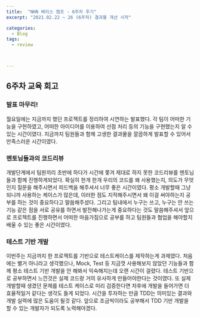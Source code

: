 ```yaml
---
title:  "NHN 베이스 캠프 - 6주차 후기"
excerpt: "2021.02.22 ~ 26 (6주차) 결과물 개선 시작"

categories:
  - Blog
tags:
  - review



---
```


## 6주차 교육 회고

### 발표 마무리!

월요일에는 지금까지 했던 프로젝트를 정리하여 시연하는 발표했다. 각 팀이 어떠한 기능을 구현하였고, 어떠한 아이디어를 이용하여 선점 처리 등의 기능을 구현했는지 알 수 있는 시간이였다. 지금까지 팀원들과 함께 고생한 결과물을 깔끔하게 발표할 수 있어서 만족스러운 시간이였다.

### 멘토님들과의 코드리뷰 

개발단계에서 팀원끼리 초반에 하다가 시간에 쫓겨 제대로 하지 못한 코드리뷰를 멘토님들과 함께 진행하게되었다. 확실히 한개 한개 우리의 코드를 왜 사용했는지, 의도가 무엇인지 질문을 해주시면서 피드백을 해주셔서 너무 좋은 시간이였다. 평소 개발할때 그냥 되니까 사용하는 케이스가 많은데, 이러한 점도 지적해주시면서 왜 이걸 써야하는지 공부를 하는 것이 중요하다고 말씀해주셨다. 그리고 팀내에서 누구는 쓰고, 누구는 안 쓰는 기능 같은 점을 서로 공유를 하면서 발전해나가는게 중요하다는 것도 말씀해주셔서 앞으로 프로젝트를 진행하면서 어떠한 마음가짐으로 공부를 하고 팀원들과 협업을 해야할지 배울 수 있는 좋은 시간이였다.

### 테스트 기반 개발

이번주는 지금까지 한 프로젝트를 기반으로 테스트케이스를 제작하는게 과제였다. 처음에는 별거 아니라고 생각했으나, Mock, Test 등 지금껏 사용해보지 않았던 기능들과 함께 평소 테스트 기반 개발을 안 해봐서 익숙해지는데 오랜 시간이 걸렸다. 테스트 기반으로 공부하면서 느낀것은 실제 코드랑 거의 유사하게 만들어야한다는 것이였다. 또 실제 개발할때 생겼던 문제를 테스트 케이스로 미리 검증한다면 차후에 개발을 들어가면 더 효율적일거 같다는 생각도 들게 되었다. 시간을 투자하는 만큼 TDD는 의미있는 결과와 개발 실력에 많은 도움이 될것 같다. 앞으로 조금씩이라도 공부해서 TDD 기반 개발을 할 수 있는 개발자가 되도록 노력해야겠다.